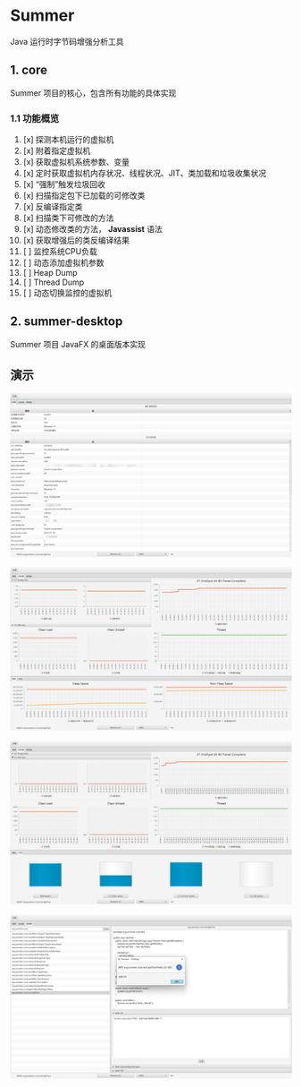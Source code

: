 # Summer
Java 运行时字节码增强分析工具

## 1. core
Summer 项目的核心，包含所有功能的具体实现
 
### 1.1 功能概览

1. [x] 探测本机运行的虚拟机
2. [x] 附着指定虚拟机
3. [x] 获取虚拟机系统参数、变量
4. [x] 定时获取虚拟机内存状况、线程状况、JIT、类加载和垃圾收集状况
5. [x] “强制”触发垃圾回收
6. [x] 扫描指定包下已加载的可修改类
7. [x] 反编译指定类
8. [x] 扫描类下可修改的方法
9. [x] 动态修改类的方法， **Javassist** 语法
10. [x] 获取增强后的类反编译结果
11. [ ] 监控系统CPU负载
12. [ ] 动态添加虚拟机参数
13. [ ] Heap Dump
14. [ ] Thread Dump
15. [ ] 动态切换监控的虚拟机


## 2. summer-desktop
Summer 项目 JavaFX 的桌面版本实现

## 演示
![系统信息概览](snapshots/overview.png)

![监控器-1](snapshots/monitor_1.png)

![监控器-2](snapshots/monitor_2.png)

![增强器](snapshots/modifier.png)

